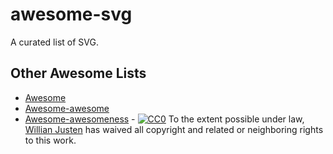 # awesome-svg

A curated list of SVG. 

## Other Awesome Lists

- [Awesome](https://github.com/sindresorhus/awesome)
- [Awesome-awesome](https://github.com/emijrp/awesome-awesome)
- [Awesome-awesomeness](https://github.com/bayandin/awesome-awesomeness) - [![CC0](https://i.creativecommons.org/l/by/4.0/88x31.png)](https://creativecommons.org/licenses/by/4.0/) To the extent possible under law, [Willian Justen](https://github.com/willianjusten) has waived all copyright and related or neighboring rights to this work.
